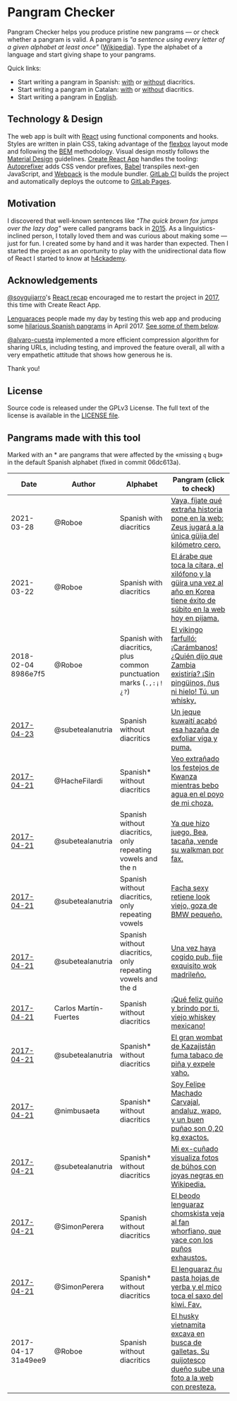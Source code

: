 Pangram Checker
===

Pangram Checker helps you produce pristine new pangrams — or check whether a pangram is valid. A pangram is _"a sentence using every letter of a given alphabet at least once"_ ([Wikipedia](https://en.wikipedia.org/wiki/Pangram)). Type the alphabet of a language and start giving shape to your pangrams.

Quick links:
- Start writing a pangram in Spanish: [with](https://pangrama.virgulilla.com/?b=INg457J9I4vhrNrmI00gpzhAoK8Bb4NYmaCVBwT1hdkfRue5ut1rI2&a=ADJXNdoLrjNHMP81c73camPtdz0k&s=&v=2) or [without](https://pangrama.virgulilla.com/?b=E5Ys70tRJ0wQdZm0FVyPrsoDZRzPb3xXtZZ2qO&a=A5tgGYP4CGq7lxUZ3eo0B&s=&v=2) diacritics.
- Start writing a pangram in Catalan: [with](https://pangrama.virgulilla.com/?b=Kk1qzBGQM3MaqnaQl5mkpXOPhtfzy33fzoyn0bKfflic1WsVMpxSAoJS0YFlxw&a=AJGo3FXLZd6GWh2piRL9K0CcjKhx611&s=&v=2) or [without](https://pangrama.virgulilla.com/?b=E5YtCFzoiHv5YW8Cvl32AhcA3aLM8l652XGNOi&a=A5tgGYP4CGq7lxUZ3eo0B&v=2) diacritics.
- Start writing a pangram in [English](https://pangrama.virgulilla.com/?b=R4l7cQNDpCcg2VoQL5SCZAxMbGUj5Ot3vK6&a=A1ueHbYTCT3U8WB0cd6F&s=&v=2).


## Technology & Design

The web app is built with [React](https://facebook.github.io/react/) using functional components and hooks. Styles are written in plain CSS, taking advantage of the [flexbox](https://developer.mozilla.org/en-US/docs/Web/CSS/CSS_Flexible_Box_Layout) layout mode and following the [BEM](http://getbem.com/) methodology. Visual design mostly follows the [Material Design](https://material.io/) guidelines. [Create React App](https://github.com/facebookincubator/create-react-app) handles the tooling: [Autoprefixer](https://github.com/postcss/autoprefixer) adds CSS vendor prefixes, [Babel](http://babeljs.io/) transpiles next-gen JavaScript, and [Webpack](https://webpack.github.io/) is the module bundler. [GitLab CI](https://about.gitlab.com/gitlab-ci/) builds the project and automatically deploys the outcome to [GitLab Pages](https://pages.gitlab.io/).


## Motivation

I discovered that well-known sentences like _"The quick brown fox jumps over the lazy dog"_ were called pangrams back in [2015](https://github.com/Roboe/pangrama/commit/7367fe992a72c7546f504ef2448898b5432eef01). As a linguistics-inclined person, I totally loved them and was curious about making some — just for fun. I created some by hand and it was harder than expected. Then I started the project as an oportunity to play with the unidirectional data flow of React I started to know at [h4ckademy](http://www.h4ckademy.com/).


## Acknowledgements

[@soyguijarro](http://soyguijarro.com)'s [React recap](http://slides.com/soyguijarro/react/) encouraged me to restart the project in [2017](https://gitlab.com/Roboe/pangrama/commit/0af727129fe70091d86473e2f6e909756381fbb7), this time with Create React App.

[Lenguaraces](https://twitter.com/RoboePi/lists/lenguaraz/members) people made my day by testing this web app and producing some [hilarious Spanish pangrams](https://twitter.com/i/moments/855946527730171906) in April 2017. [See some of them below](#pangrams-made-with-this-tool).

[@alvaro-cuesta](https://github.com/alvaro-cuesta) implemented a more efficient compression algorithm for sharing URLs, including testing, and improved the feature overall, all with a very empathetic attitude that shows how generous he is.

Thank you!


## License

Source code is released under the GPLv3 License. The full text of the license is available in the [LICENSE file](LICENSE).


## Pangrams made with this tool

Marked with an * are pangrams that were affected by the «missing `q` bug» in the default Spanish alphabet (fixed in commit 06dc613a).

Date | Author | Alphabet | Pangram (click to check)
---- | ------ | -------- | ------------------------
2021-03-28 | @Roboe | Spanish with diacritics | [Vaya, fíjate qué extraña historia pone en la web: Zeus jugará a la única güija del kilómetro cero.](https://pangrama.virgulilla.com/?b=Kk1rNb9fyvAJyZLRDiINnGuecWar7hKXURRRW5LYmmZY1xKndApvksUAAPScmq&a=AI5zyQDdz2uxAF1nA524rDpTc1n7y&s=y1ONguUTt69gFZixZiBAht1AsA7PFI1BYp64bizirjrraRB3GuBH7VtZyO4gYfCBaFacmNCqKcl2KBwst04BRQb&v=2)
2021-03-22 | @Roboe | Spanish with diacritics | [El árabe que toca la cítara, el xilófono y la güira una vez al año en Korea tiene éxito de súbito en la web hoy en pijama.](https://pangrama.virgulilla.com/?b=CjFPxQ68fLXv4Rs2BVVWp5U6soTD1oeHkYgvTlGJV6r50uSiuQJJGdHaoDWWa&a=AD93mJ7aH5PCecNRJuiUiD5oNBUpE&s=Hw9ZAZy1SWUF3U5PTCWJpHGvqjKFc22GZknRqmKxg1Bw6Gi5eTl7hopa3hIr9zCCFKxy5Tb5Nmj6aNeZUg0ZvdE3wyQAgGaSKiea6iqiqcPf&v=2)
2018-02-04 8986e7f5 | @Roboe | Spanish with diacritics, plus common punctuation marks (`.,:¡!¿?`) | [El vikingo farfulló: ¡Carámbanos! ¿Quién dijo que Zambia existiría? ¡Sin pingüinos, ñus ni hielo! Tú, un whisky.](https://pangrama.virgulilla.com/?b=BCB6l1Nwbax8KaK6yHCr3gxgiofAuN7jzAGkgKJqsfeq3q8MxPMplhUlsIVN3r4lPMEXPTkCVgTC&a=AGqEwWoGHMZg94M1AMbiuvnxfJAqmtjWHBojS&s=GS0Tlqmzj1qLNLGtItA1G2KFAU8z8XECFOIFBvoBbVIbkMCIFTpUlcP1KRrzB7YWSUl4g4xNyKntfNIpklOZJJCnttCgB54FiDCmrmXGS&v=2)
[2017-04-23](https://twitter.com/subetealanutria/status/856257388550262784) | @subetealanutria | Spanish without diacritics | [Un jeque kuwaití acabó esa hazaña de exfoliar viga y puma.](https://pangrama.virgulilla.com/?b=aNnGFa23Hc6kLakR3Vlu0YFJCRULOkeGaP5TgQF0ZCvhI2S&a=ABCVLURhEZPC6RK1yjtJ3qK&s=Pt6uXawW9J9UkeU5CVN73kKthwAyLOTBWZ3NsG4iEUR5ZlkUv&v=2)
[2017-04-21](https://twitter.com/HacheFilardi/status/855425361945014272) | @HacheFilardi | Spanish* without diacritics | [Veo extrañado los festejos de Kwanza mientras bebo agua en el poyo de mi choza.](https://pangrama.virgulilla.com/?b=XFuygFkabbrRvADCQtUWWlptrqi1kMO5inynVx1f8ui&a=AdJftE0dEmyAQBKFKWtlM5&s=R73UHU2FbfRowuuY0xrrwr6azpoGE0SYhMZRnNEQhwjwEwsv3zre8ja5oBBCXT0WAe&v=2)
[2017-04-21](https://twitter.com/subetealanutria/status/855569410530172928) | @subetealanutria | Spanish without diacritics, only repeating vowels and the n | [Ya que hizo juego, Bea, tacaña, vende su walkman por fax.](https://pangrama.virgulilla.com/?b=BhVvSkfEZLUWtUEMhXFKEVViUsXt7PchnpCZEeCHB4El4&a=ABCVLURhEZPC6RK1yjtJ3qK&s=eC4uKf0TW0q9wH0fPJmcBbJYcZWpnns203nGQ7E0M22jNKvN&v=2)
[2017-04-21](https://twitter.com/subetealanutria/status/855563689298206721) | @subetealanutria | Spanish without diacritics, only repeating vowels | [Facha sexy retiene look viejo, goza de BMW pequeño.](https://pangrama.virgulilla.com/?b=aNnGFa23Hc6kLakR3Vlu0YFJCRULOkeGaP5TgPwfSsycsLU&a=AErw5WwZYkdrvq574fUYCN2&s=Iiub8rgCzbb7nWCfdlOOzcgAuSrXpEHE8f9qRSKUHgTF&v=2)
[2017-04-21](https://twitter.com/subetealanutria/status/855548191638507520) | @subetealanutria | Spanish without diacritics, only repeating vowels and the d | [Una vez haya cogido pub, fije exquisito wok madrileño.](https://pangrama.virgulilla.com/?b=XFuygFkabbrRvADCQtUWWlptrqi1kMO5inynVx0XiKS&a=AdJftE0dEmyAQBKFKWtlM5&s=pNDLKqHYpWumDYqeFDvlQrwIwW6lmsmA1MffufBtxITH9&v=2)
[2017-04-21](https://twitter.com/nimbusaeta/status/855459270049050625) | Carlos Martín-Fuertes | Spanish without diacritics | [¡Qué feliz guiño y brindo por ti, viejo whiskey mexicano!](https://pangrama.virgulilla.com/?b=BuQRbIbAnkzf3ZLvz2hN3aTbPTZhUYOoSgZuolV1AwZVuXBR3&a=ACOkxH9u1de2ITKJsn0dIQH&s=CxjnGVLDZQSJZziCsaDAF4DlfUOsE5ZbYGdw5u68WRtM9yavq&v=2)
[2017-04-21](https://twitter.com/subetealanutria/status/855452385107488769) | @subetealanutria | Spanish* without diacritics | [El gran wombat de Kazajistán fuma tabaco de piña y expele vaho.](https://pangrama.virgulilla.com/?b=GVr1SusSL8wF1I1VvxTTj6I9vhQBunz03vb5gf4d3HQHTo&a=ABCVLURhEZPC6RK1yjtJ3qK&s=jpJLFhhl9wnXSVAZQuvw9HeKdmAlYksfh9Z4mMvYIJHDNEMrcEdqf&v=2)
[2017-04-21](https://twitter.com/SimonPerera/status/855422524636770304) | @nimbusaeta | Spanish* without diacritics | [Soy Felipe Machado Carvajal, andaluz, wapo, y un buen puñao son 0,20 kg exactos.](https://pangrama.virgulilla.com/?b=HNBOACzgneErqwAlgNLLW0oQfOJbmMEeYd0UnnksKmcrxj30ui&a=ATj6V2NMw5Cgne7PFiXJ4Fg&s=FI08svQmH2rwaTojyuAoS9ENF0x46vxntL8QzRgXoiB3ulFLcVzyGJh8DR1hbwOWksh0yb&v=2)
[2017-04-21](https://twitter.com/SimonPerera/status/855422288220606466) | @subetealanutria | Spanish* without diacritics | [Mi ex-cuñado visualiza fotos de búhos con joyas negras en Wikipedia.](https://pangrama.virgulilla.com/?b=aNnGFa23Hc6kLakR3Vlu0YFJCRULOkeGaP5TgP5gxfnrI4G&a=ACOkxH9u1de2ITKJsn0dIQH&s=KOGHrsLbc87FOx3cMI2P4o8Eg7Dv9KyyYo5S9knEJPGgMUys990crP4Ekm&v=2)
[2017-04-21](https://twitter.com/SimonPerera/status/855421087085211648) | @SimonPerera | Spanish without diacritics | [El beodo lenguaraz chomskista veja al fan whorfiano, que yace con los puños exhaustos.](https://pangrama.virgulilla.com/?b=XFuygFkabbrRvADCQtUWWlptrqi1kMO5inynVxiNN0K&a=AdJftE0dEmyAQBKFKWtlM5&s=IwRYZka9Bz7FMyGn3yUwKLcaViCp8Lctr8RVk3E4w2byW1qjmvS9YG8gekN1DH5khsjiKTZe&v=2)
[2017-04-21](https://twitter.com/SimonPerera/status/855418180885512194) | @SimonPerera | Spanish* without diacritics | [El lenguaraz ñu pasta hojas de yerba y el mico toca el saxo del kiwi. Fav.](https://pangrama.virgulilla.com/?b=XFuygFkabbrRvADCQtUWWlptrqi1kMO5inynVxiNN8y&a=AdJftE0dEmyAQBKFKWtlM5&s=JV8EawvVu5q94dGMI757WuE0XS5s8tb3AhOseUkZFfeYBt5WX9uG7hUvluXH58&v=2)
2017-04-17 31a49ee9 | @Roboe | Spanish without diacritics | [El husky vietnamita excava en busca de galletas. Su quijotesco dueño sube una foto a la web con presteza.](https://pangrama.virgulilla.com/?b=XFuygFkabbrRvADCQtUWWlptrqi1kMO5inynVxiNN9B&a=AdJftE0dEmyAQBKFKWtlM5&s=D9Z5IhGJfUlAc8cLNqzuaYHDeWq3GKvEaxjZkdmBLU7z1RqDHnlT1pj3UnLpbGiND8qbN4bqtpJs60UNfXyBQGfd&v=2)
